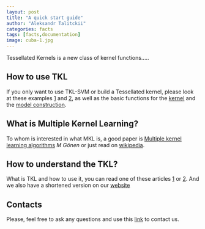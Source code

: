 ```yaml
---
layout: post
title: "A quick start guide"
author: "Aleksandr Talitckii"
categories: facts
tags: [facts,documentation]
image: cuba-1.jpg
---
```


Tessellated Kernels is  a new class of kernel functions.....

## How to use TKL

If you only want to use TKL-SVM or build a Tessellated kernel, please look at these examples [1](https://talitsky.github.io/v1/example-regression) and [2](https://talitsky.github.io/v1/example-classification), as well as the basic functions for the [kernel](https://talitsky.github.io/v1/svm-training) and the [model construction](https://talitsky.github.io/v1/svm-training).

## What is Multiple Kernel Learning? 

To whom is interested in what MKL is, a good paper is [Multiple kernel learning algorithms](https://www.jmlr.org/papers/volume12/gonen11a/gonen11a.pdf) *M Gönen* or just read on [wikipedia](https://en.wikipedia.org/wiki/Multiple_kernel_learning).

## How to understand the TKL?

What is TKL and how to use it, you can read one of these articles [1](http://control.asu.edu/Publications/2021/Colbert_NIPS_2021.pdf) or [2](https://arxiv.org/abs/1711.05477). And we also have a shortened version on our [website](https://talitsky.github.io/v1/tkl-intro)

## Contacts 
Please, feel free to ask any questions and use this [link](https://talitsky.github.io/v1/contact) to contact us.
